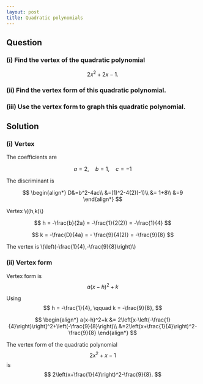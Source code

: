 ```yaml
---
layout: post
title: Quadratic polynomials
---
```


## Question

### (i) Find the vertex of the quadratic polynomial
$$
2x^2+2x-1.
$$

### (ii) Find the vertex form of this quadratic polynomial.


### (iii) Use the vertex form to graph this quadratic polynomial.

## Solution

### (i) Vertex

The coefficients are

$$
a=2, \quad b=1,\quad c=-1
$$

The discriminant is

$$
\begin{align*}
D&=b^2-4ac\\
&=(1)^2-4(2)(-1)\\
&= 1+8\\
&=9
\end{align*}
$$

Vertex \\((h,k)\\)

$$
h = -\frac{b}{2a} = -\frac{1}{2(2)} = -\frac{1}{4}
$$

$$
k = -\frac{D}{4a} = - \frac{9}{4(2)} = -\frac{9}{8}
$$

The vertex is \\(\left(-\frac{1}{4},-\frac{9}{8}\right)\\)

### (ii) Vertex form

Vertex form is
$$
a(x-h)^2+k
$$

Using 
$$
h = -\frac{1}{4}, \qquad k = -\frac{9}{8},
$$

$$
\begin{align*}
a(x-h)^2+k &= 2\left[x-\left(-\frac{1}{4}\right)\right]^2+\left(-\frac{9}{8}\right)\\
&=2\left(x+\frac{1}{4}\right)^2-\frac{9}{8}
\end{align*}
$$

The vertex form of the quadratic polynomial
$$
2x^2+x-1
$$
is
$$
2\left(x+\frac{1}{4}\right)^2-\frac{9}{8}.
$$